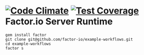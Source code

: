 [![Code Climate](https://codeclimate.com/github/factor-io/factor.png)](https://codeclimate.com/github/factor-io/factor)
[![Test Coverage](https://codeclimate.com/github/factor-io/factor/coverage.png)](https://codeclimate.com/github/factor-io/factor)
Factor.io Server Runtime
==========

    gem install factor
    git clone git@github.com/factor-io/example-workflows.git
    cd example-workflows
    factor s
